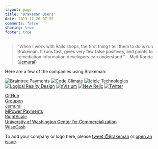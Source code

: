 ```yaml
---
layout: page
title: "Brakeman Users"
date: 2013-11-26 07:52
comments: false
sharing: true
footer: true
---
```


> "When I work with Rails shops, the first thing I tell them to do is run Brakeman. It runs fast, gives very few false positives, and points to remediation information developers can understand." - Matt Konda ([Jemurai](http://jemurai.com/))

Here are a few of the companies using Brakeman:

[![Braintree Payments](/images/users/braintree.svg)](https://www.braintreepayments.com)
[![Code Climate](/images/users/codeclimate.png)](https://codeclimate.com/)
[![Icicle Technologies](/images/users/icicletech.png)](http://www.icicletech.com)
[![Logical Reality Design](/images/users/lrdesign.png)](http://lrdesign.com)
[![nVisium](/images/users/nvisium.png)](https://www.nvisium.com/)
[![New Relic](/images/users/newrelic.png)](http://newrelic.com)
[![Twitter](/images/users/twitter.png)](https://twitter.com)

[GitHub](https://github.com/)<br>
[Groupon](http://groupon.com)<br>
[Jemurai](http://jemurai.com/)<Br>
[MPower Payments](http://www.mpowerpayments.com)<br>
[RightScale](http://www.rightscale.com/)<br>
[University of Washington Center for Commercialization](http://depts.washington.edu/uwc4c)<br>
[WiseCash](https://www.wisecashhq.com/)

To add your company or logo here, please [tweet @Brakeman](https://twitter.com/intent/tweet?text=%40brakeman+Please+list+our+company%27s+name+%28and+logo%29+as+a+proud+Brakeman+user!) or [open an issue](https://github.com/presidentbeef/brakeman-site/issues/new?title=Please+list+our+company+%28and+logo%29+as+a+proud+Brakeman+user!).

